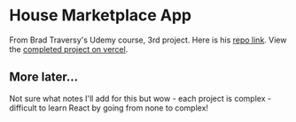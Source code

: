 # House Marketplace App

From Brad Traversy's Udemy course, 3rd project. Here is his [repo link](https://github.com/bradtraversy/house-marketplace). View the [completed project on vercel](https://house-marketplace-kernix13.vercel.app/).

## More later...

Not sure what notes I'll add for this but wow - each project is complex - difficult to learn React by going from none to complex!
